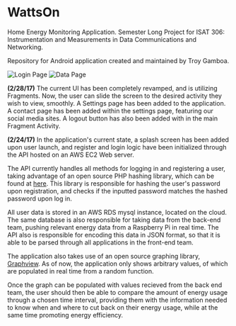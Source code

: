 # WattsOn
Home Energy Monitoring Application. Semester Long Project for ISAT 306: Instrumentation and Measurements in Data Communications and Networking.

Repository for Android application created and maintained by Troy Gamboa.

![Login Page](http://i.imgur.com/rZrlPdD.png "Screenshot of Login Page") ![Data Page](http://i.imgur.com/P8EFs51.png "Screenshot of Data Page")


**(2/28/17)**
	The current UI has been completely revamped, and is utilizing Fragments. Now, the user can slide the screen to the desired activity they wish to view, smoothly. A Settings page has been added to the application. A contact page has been added within the settings page, featuring our social media sites. A logout button has also been added with in the main Fragment Activity.

**(2/24/17)**
  In the application's current state, a splash screen has been added upon user launch, and register and login logic have been initialized through the API hosted on an AWS EC2 Web server.   
  
  The API currently handles all methods for logging in and registering a user, taking advantage of an open source PHP hashing library, which can be found at [here](https://github.com/ircmaxell/password_compat). This library is responsible for hashing the user's password upon registration, and checks if the inputted password matches the hashed password upon log in.   
  
  All user data is stored in an AWS RDS mysql instance, located on the cloud. The same database is also responsible for taking data from the back-end team, pushing relevant energy data from a Raspberry Pi in real time. The API also is responsible for encoding this data in JSON format, so that it is able to be parsed through all applications in the front-end team.   
  
  The application also takes use of an open source graphing library, [Graphview](http://www.android-graphview.org/). As of now, the application only shows arbitrary values, of which are populated in real time from a random function.   
  
  Once the graph can be populated with values recieved from the back end team, the user should then be able to compare the amount of energy usage through a chosen time interval, providing them with the information needed to know when and where to cut back on their energy usage, while at the same time promoting energy efficiency.
